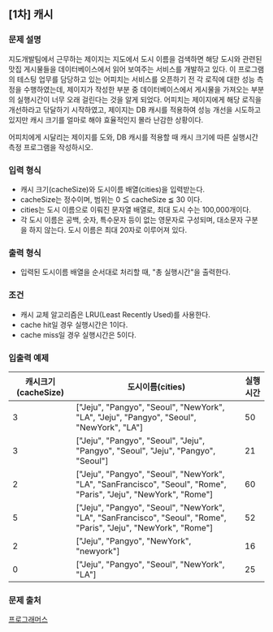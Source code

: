## [1차] 캐시
### 문제 설명

지도개발팀에서 근무하는 제이지는 지도에서 도시 이름을 검색하면 해당 도시와 관련된 맛집 게시물들을 데이터베이스에서 읽어 보여주는 서비스를 개발하고 있다.
이 프로그램의 테스팅 업무를 담당하고 있는 어피치는 서비스를 오픈하기 전 각 로직에 대한 성능 측정을 수행하였는데, 제이지가 작성한 부분 중 데이터베이스에서 게시물을 가져오는 부분의 실행시간이 너무 오래 걸린다는 것을 알게 되었다.
어피치는 제이지에게 해당 로직을 개선하라고 닦달하기 시작하였고, 제이지는 DB 캐시를 적용하여 성능 개선을 시도하고 있지만 캐시 크기를 얼마로 해야 효율적인지 몰라 난감한 상황이다.

어피치에게 시달리는 제이지를 도와, DB 캐시를 적용할 때 캐시 크기에 따른 실행시간 측정 프로그램을 작성하시오.

### 입력 형식
- 캐시 크기(cacheSize)와 도시이름 배열(cities)을 입력받는다.
- cacheSize는 정수이며, 범위는 0 ≦ cacheSize ≦ 30 이다.
- cities는 도시 이름으로 이뤄진 문자열 배열로, 최대 도시 수는 100,000개이다.
- 각 도시 이름은 공백, 숫자, 특수문자 등이 없는 영문자로 구성되며, 대소문자 구분을 하지 않는다. 도시 이름은 최대 20자로 이루어져 있다.
### 출력 형식
- 입력된 도시이름 배열을 순서대로 처리할 때, "총 실행시간"을 출력한다.
### 조건
- 캐시 교체 알고리즘은 LRU(Least Recently Used)를 사용한다.
- cache hit일 경우 실행시간은 1이다.
- cache miss일 경우 실행시간은 5이다.
### 입출력 예제
|캐시크기(cacheSize)|	도시이름(cities)|	실행시간|
|---|---|---|
|3|	["Jeju", "Pangyo", "Seoul", "NewYork", "LA", "Jeju", "Pangyo", "Seoul", "NewYork", "LA"]	|50|
|3|	["Jeju", "Pangyo", "Seoul", "Jeju", "Pangyo", "Seoul", "Jeju", "Pangyo", "Seoul"]	|21|
|2|	["Jeju", "Pangyo", "Seoul", "NewYork", "LA", "SanFrancisco", "Seoul", "Rome", "Paris", "Jeju", "NewYork", "Rome"]	|60|
|5|	["Jeju", "Pangyo", "Seoul", "NewYork", "LA", "SanFrancisco", "Seoul", "Rome", "Paris", "Jeju", "NewYork", "Rome"]	|52|
|2|	["Jeju", "Pangyo", "NewYork", "newyork"]	|16|
|0|	["Jeju", "Pangyo", "Seoul", "NewYork", "LA"]	|25|

### 문제 출처
[프로그래머스](https://programmers.co.kr/learn/courses/30/lessons/17680)